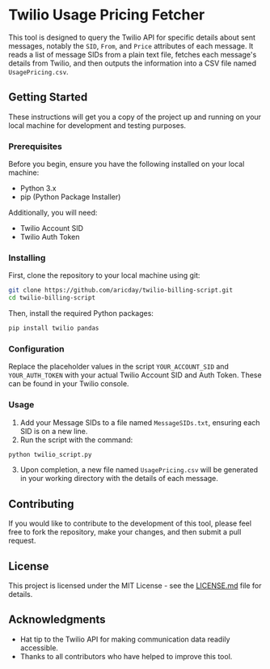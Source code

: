 # Twilio Usage Pricing Fetcher

This tool is designed to query the Twilio API for specific details about sent messages, notably the `SID`, `From`, and `Price` attributes of each message. It reads a list of message SIDs from a plain text file, fetches each message's details from Twilio, and then outputs the information into a CSV file named `UsagePricing.csv`.

## Getting Started

These instructions will get you a copy of the project up and running on your local machine for development and testing purposes. 

### Prerequisites

Before you begin, ensure you have the following installed on your local machine:

- Python 3.x
- pip (Python Package Installer)

Additionally, you will need:

- Twilio Account SID
- Twilio Auth Token

### Installing

First, clone the repository to your local machine using git:

```bash
git clone https://github.com/aricday/twilio-billing-script.git
cd twilio-billing-script
```

Then, install the required Python packages:

```bash
pip install twilio pandas
```

### Configuration

Replace the placeholder values in the script `YOUR_ACCOUNT_SID` and `YOUR_AUTH_TOKEN` with your actual Twilio Account SID and Auth Token. These can be found in your Twilio console.

### Usage

1. Add your Message SIDs to a file named `MessageSIDs.txt`, ensuring each SID is on a new line.
2. Run the script with the command:

```bash
python twilio_script.py
```

3. Upon completion, a new file named `UsagePricing.csv` will be generated in your working directory with the details of each message.

## Contributing

If you would like to contribute to the development of this tool, please feel free to fork the repository, make your changes, and then submit a pull request.

## License

This project is licensed under the MIT License - see the [LICENSE.md](LICENSE.md) file for details.

## Acknowledgments

* Hat tip to the Twilio API for making communication data readily accessible.
* Thanks to all contributors who have helped to improve this tool.
```
